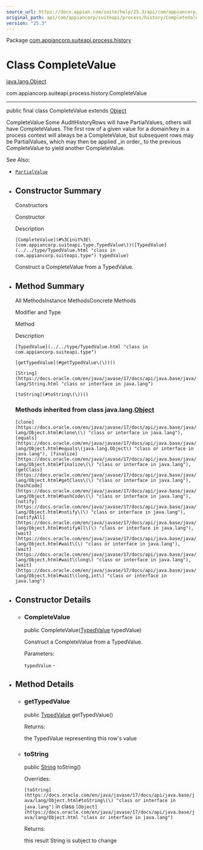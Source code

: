 ```yaml
---
source_url: https://docs.appian.com/suite/help/25.3/api/com/appiancorp/suiteapi/process/history/CompleteValue.html
original_path: api/com/appiancorp/suiteapi/process/history/CompleteValue.html
version: "25.3"
---
```


Package [com.appiancorp.suiteapi.process.history](package-summary.html)

# Class CompleteValue

[java.lang.Object](https://docs.oracle.com/en/java/javase/17/docs/api/java.base/java/lang/Object.html "class or interface in java.lang")

com.appiancorp.suiteapi.process.history.CompleteValue

* * *

public final class CompleteValue extends [Object](https://docs.oracle.com/en/java/javase/17/docs/api/java.base/java/lang/Object.html "class or interface in java.lang")

CompleteValue Some AuditHistoryRows will have PartialValues, others will have CompleteValues. The first row of a given value for a domain!key in a process context will always be a CompleteValue, but subsequent rows may be PartialValues, which may then be applied \_in order\_ to the previous CompleteValue to yield another CompleteValue.

See Also:

-   [`PartialValue`](PartialValue.html "class in com.appiancorp.suiteapi.process.history")

-   ## Constructor Summary

    Constructors

    Constructor

    Description

    `[CompleteValue](#%3Cinit%3E\(com.appiancorp.suiteapi.type.TypedValue\))([TypedValue](../../type/TypedValue.html "class in com.appiancorp.suiteapi.type") typedValue)`

    Construct a CompleteValue from a TypedValue.

-   ## Method Summary

    All MethodsInstance MethodsConcrete Methods

    Modifier and Type

    Method

    Description

    `[TypedValue](../../type/TypedValue.html "class in com.appiancorp.suiteapi.type")`

    `[getTypedValue](#getTypedValue\(\))()`

    `[String](https://docs.oracle.com/en/java/javase/17/docs/api/java.base/java/lang/String.html "class or interface in java.lang")`

    `[toString](#toString\(\))()`

    ### Methods inherited from class java.lang.[Object](https://docs.oracle.com/en/java/javase/17/docs/api/java.base/java/lang/Object.html "class or interface in java.lang")

    `[clone](https://docs.oracle.com/en/java/javase/17/docs/api/java.base/java/lang/Object.html#clone\(\) "class or interface in java.lang"), [equals](https://docs.oracle.com/en/java/javase/17/docs/api/java.base/java/lang/Object.html#equals\(java.lang.Object\) "class or interface in java.lang"), [finalize](https://docs.oracle.com/en/java/javase/17/docs/api/java.base/java/lang/Object.html#finalize\(\) "class or interface in java.lang"), [getClass](https://docs.oracle.com/en/java/javase/17/docs/api/java.base/java/lang/Object.html#getClass\(\) "class or interface in java.lang"), [hashCode](https://docs.oracle.com/en/java/javase/17/docs/api/java.base/java/lang/Object.html#hashCode\(\) "class or interface in java.lang"), [notify](https://docs.oracle.com/en/java/javase/17/docs/api/java.base/java/lang/Object.html#notify\(\) "class or interface in java.lang"), [notifyAll](https://docs.oracle.com/en/java/javase/17/docs/api/java.base/java/lang/Object.html#notifyAll\(\) "class or interface in java.lang"), [wait](https://docs.oracle.com/en/java/javase/17/docs/api/java.base/java/lang/Object.html#wait\(\) "class or interface in java.lang"), [wait](https://docs.oracle.com/en/java/javase/17/docs/api/java.base/java/lang/Object.html#wait\(long\) "class or interface in java.lang"), [wait](https://docs.oracle.com/en/java/javase/17/docs/api/java.base/java/lang/Object.html#wait\(long,int\) "class or interface in java.lang")`

-   ## Constructor Details

    -   ### CompleteValue

        public CompleteValue([TypedValue](../../type/TypedValue.html "class in com.appiancorp.suiteapi.type") typedValue)

        Construct a CompleteValue from a TypedValue.

        Parameters:

        `typedValue` -

-   ## Method Details

    -   ### getTypedValue

        public [TypedValue](../../type/TypedValue.html "class in com.appiancorp.suiteapi.type") getTypedValue()

        Returns:

        the TypedValue representing this row's value

    -   ### toString

        public [String](https://docs.oracle.com/en/java/javase/17/docs/api/java.base/java/lang/String.html "class or interface in java.lang") toString()

        Overrides:

        `[toString](https://docs.oracle.com/en/java/javase/17/docs/api/java.base/java/lang/Object.html#toString\(\) "class or interface in java.lang")` in class `[Object](https://docs.oracle.com/en/java/javase/17/docs/api/java.base/java/lang/Object.html "class or interface in java.lang")`

        Returns:

        this result String is subject to change